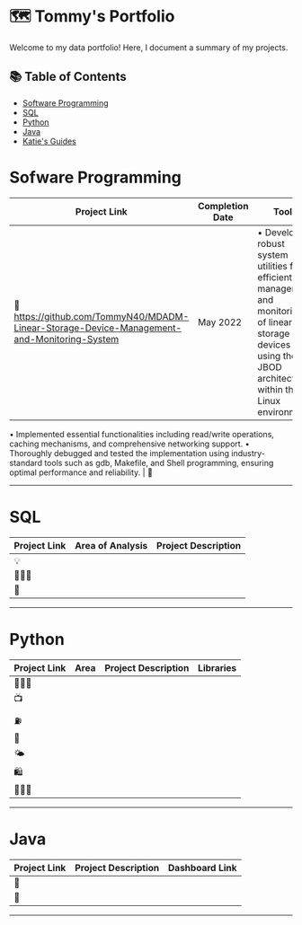 # 🗺 Tommy's Portfolio

Welcome to my data portfolio! Here, I document a summary of my projects. 

## 📚 Table of Contents
- [Software Programming](#software-programming)
- [SQL](#sql)
- [Python](#python)
- [Java](#Java)
- [Katie's Guides](#katies-guides)

# Sofware Programming

| Project Link | Completion Date | Tools | Project Description | 
|---|---|---|---|
| 🚗 https://github.com/TommyN40/MDADM-Linear-Storage-Device-Management-and-Monitoring-System | May 2022 | • Developed robust system utilities for efficient management and monitoring of linear storage devices using the JBOD architecture within the Linux environment.
• Implemented essential functionalities including read/write operations, caching mechanisms, and comprehensive networking support.
• Thoroughly debugged and tested the implementation using industry-standard tools such as gdb, Makefile, and Shell programming, ensuring optimal performance and reliability.
| 🐶 

***

# SQL

| Project Link | Area of Analysis | Project Description | 
|---|---|---|
| 💡 
| 👩🏻‍⚕️ 
| 🦠 

***

# Python

| Project Link | Area | Project Description | Libraries |    
|---|---|---|---|
| 👩🏻‍💻 
| 📺 
| ⛽️ 
| 🍷  
| 🌤 
| 🛍 
| 🏃🏻‍♀️ 

***

# Java

| Project Link | Project Description | Dashboard Link |
|---|---|---|
| 🦄 
| 🦠 

***
